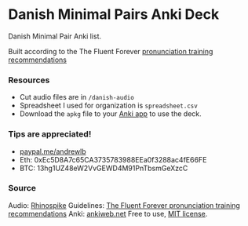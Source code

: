 # Danish Minimal Pairs Anki Deck
Danish Minimal Pair Anki list.

Built according to the The Fluent Forever [pronunciation training recommendations](https://fluent-forever.com/chapter3/)


### Resources
- Cut audio files are in `/danish-audio`
- Spreadsheet I used for organization is `spreadsheet.csv`
- Download the `apkg` file to your [Anki app](https://ankiweb.net) to use the deck.

### Tips are appreciated! 
- [paypal.me/andrewlb](https://www.paypal.me/andrewlb)
- Eth: 0xEc5D8A7c65CA3735783988EEa0f3288ac4fE66FE
- BTC: 13hg1UZ48eW2VvGEWD4M91PnTbsmGeXzcC

### Source
Audio: [Rhinospike](https://rhinospike.com/audio_requests/auzijs/29209/)
Guidelines: [The Fluent Forever pronunciation training recommendations](https://fluent-forever.com/chapter3/)
Anki: [ankiweb.net](https://ankiweb.net/)
Free to use, [MIT license](https://en.wikipedia.org/wiki/MIT_License).
